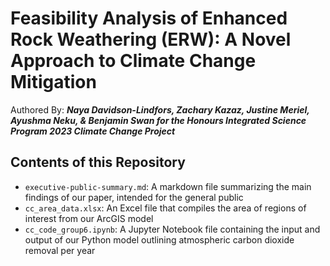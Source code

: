 # Feasibility Analysis of Enhanced Rock Weathering (ERW): A Novel Approach to Climate Change Mitigation
Authored By: ***Naya Davidson-Lindfors, Zachary Kazaz, Justine Meriel, Ayushma Neku, & Benjamin Swan for the Honours Integrated Science Program 2023 Climate Change Project***  

## Contents of this Repository 
* `executive-public-summary.md`: A markdown file summarizing the main findings of our paper, intended for the general public
* `cc_area_data.xlsx`: An Excel file that compiles the area of regions of interest from our ArcGIS model
* `cc_code_group6.ipynb`: A Jupyter Notebook file containing the input and output of our Python model outlining atmospheric carbon dioxide removal per year
